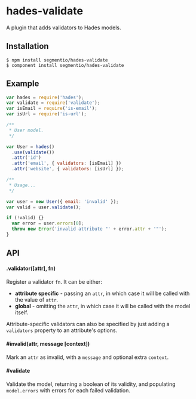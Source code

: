 
# hades-validate

  A plugin that adds validators to Hades models.

## Installation

    $ npm install segmentio/hades-validate
    $ component install segmentio/hades-validate

## Example

```js
var hades = require('hades');
var validate = require('validate');
var isEmail = require('is-email');
var isUrl = require('is-url');

/**
 * User model.
 */

var User = hades()
  .use(validate())
  .attr('id')
  .attr('email', { validators: [isEmail] })
  .attr('website', { validators: [isUrl] });

/**
 * Usage...
 */

var user = new User({ email: 'invalid' });
var valid = user.validate();

if (!valid) {}
  var error = user.errors[0];
  throw new Error('invalid attribute "' + error.attr + '"');
}
```

## API

#### .validator([attr], fn)

  Register a validator `fn`. It can be either:
 
  * **attribute specific** - passing an `attr`, in which case it will be called with the value of `attr`.
  * **global** - omitting the `attr`, in which case it will be called with the model itself.

  Attribute-specific validators can also be specified by just adding a `validators` property to an attribute's options.

#### #invalid(attr, message [context])

  Mark an `attr` as invalid, with a `message` and optional extra `context`.

#### #validate

  Validate the model, returning a boolean of its validity, and populating `model.errors` with errors for each failed validation.